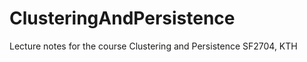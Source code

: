 ClusteringAndPersistence
========================

Lecture notes for the course Clustering and Persistence SF2704, KTH
